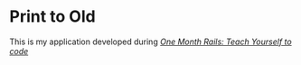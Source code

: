 # Print to Old

This is my application developed during 
[*One Month Rails: Teach Yourself to code*](http://onemonthrails.com)
